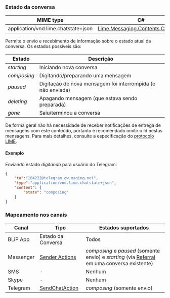 ### Estado da conversa
| MIME type                                 | C#                                        |
|-------------------------------------------|-------------------------------------------|
| application/vnd.lime.chatstate+json | [Lime.Messaging.Contents.ChatState](https://github.com/takenet/lime-csharp/blob/master/src/Lime.Messaging/Contents/ChatState.cs) |

Permite o envio e recebimento de informação sobre o estado atual da conversa. Os estados possíveis são:

| Estado        | Descrição                          |
|---------------|------------------------------------|
| *starting*    | Iniciando nova conversa |
| *composing*   | Digitando/preparando uma mensagem  |
| *paused*      | Digitação de nova mensagem foi interrompida (e não enviada)  |
| *deleting*    | Apagando mensagem (que estava sendo preparada) |
| *gone*        | Saiu/terminou a conversa  |

De forma geral não há necessidade de receber notificações de entrega de mensagens com este conteúdo, portanto é recomendado omitir o  Id nestas mensagens.
Para mais detalhes, consulte a especificação do [protocolo LIME](http://limeprotocol.org/content-types.html#chatstate).

#### Exemplo
Enviando estado *digitando* para usuário do Telegram:
```json
{
    "to":"104222@telegram.gw.msging.net",
    "type":"application/vnd.lime.chatstate+json",
    "content": {
        "state": "composing"
    }
}
```

### Mapeamento nos canais

| Canal              | Tipo      | Estados suportados      | 
|--------------------|-----------|-------------------------|
| BLiP App           | Estado da Conversa | Todos |
| Messenger          | [Sender Actions](https://developers.facebook.com/docs/messenger-platform/send-api-reference/sender-actions) | *composing* e *paused* (somente envio) e *starting* (via [Referral](https://developers.facebook.com/docs/messenger-platform/webhook-reference/referral) em uma conversa existente) |
| SMS                | - | Nenhum |
| Skype              | - | Nenhum |
| Telegram           | [SendChatAction](https://core.telegram.org/bots/api#sendchataction) | *composing* (somente envio) |
